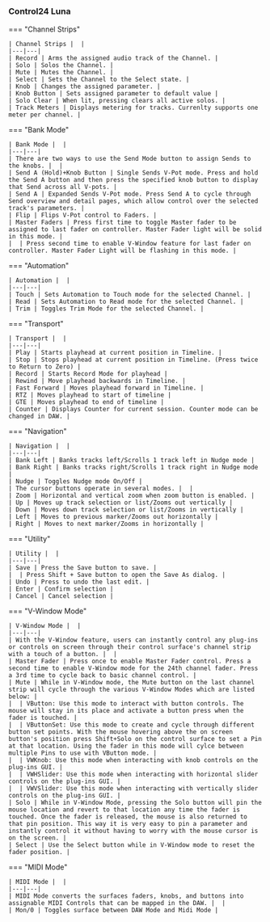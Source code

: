 #

### Control24 Luna

=== "Channel Strips"

    | Channel Strips |  |
    |---|---|
    | Record | Arms the assigned audio track of the Channel. |
    | Solo | Solos the Channel. |
    | Mute | Mutes the Channel. |
    | Select | Sets the Channel to the Select state. |
    | Knob | Changes the assigned parameter. |
    | Knob Button | Sets assigned parameter to default value |
    | Solo Clear | When lit, pressing clears all active solos. |
    | Track Meters | Displays metering for tracks. Currenlty supports one meter per channel. |

=== "Bank Mode"

    | Bank Mode |  |
    |---|---|
    | There are two ways to use the Send Mode button to assign Sends to the knobs. |  |
    | Send A (Hold)+Knob Button | Single Sends V-Pot mode. Press and hold the Send A button and then press the specified knob button to display that Send across all V-pots. |
    | Send A | Expanded Sends V-Pot mode. Press Send A to cycle through Send overview and detail pages, which allow control over the selected track's parameters. |
    | Flip | Flips V-Pot control to Faders. |
    | Master Faders | Press first time to toggle Master fader to be assigned to last fader on controller. Master Fader light will be solid in this mode. |
    |  | Press second time to enable V-Window feature for last fader on controller. Master Fader Light will be flashing in this mode. |

=== "Automation"

    | Automation |  |
    |---|---|
    | Touch | Sets Automation to Touch mode for the selected Channel. |
    | Read | Sets Automation to Read mode for the selected Channel. |
    | Trim | Toggles Trim Mode for the selected Channel. |

=== "Transport"

    | Transport |  |
    |---|---|
    | Play | Starts playhead at current position in Timeline. |
    | Stop | Stops playhead at current position in Timeline. (Press twice to Return to Zero) |
    | Record | Starts Record Mode for playhead |
    | Rewind | Move playhead backwards in Timeline. |
    | Fast Forward | Moves playhead forward in Timeline. |
    | RTZ | Moves playhead to start of timeline |
    | GTE | Moves playhead to end of timeline |
    | Counter | Displays Counter for current session. Counter mode can be changed in DAW. |

=== "Navigation"

    | Navigation |  |
    |---|---|
    | Bank Left | Banks tracks left/Scrolls 1 track left in Nudge mode |
    | Bank Right | Banks tracks right/Scrolls 1 track right in Nudge mode |
    | Nudge | Toggles Nudge mode On/Off |
    | The cursor buttons operate in several modes. |  |
    | Zoom | Horizontal and vertical zoom when zoom button is enabled. |
    | Up | Moves up track selection or list/Zooms out vertically |
    | Down | Moves down track selection or list/Zooms in vertically |
    | Left | Moves to previous marker/Zooms out horizontally |
    | Right | Moves to next marker/Zooms in horizontally |

=== "Utility"

    | Utility |  |
    |---|---|
    | Save | Press the Save button to save. |
    |  | Press Shift + Save button to open the Save As dialog. |
    | Undo | Press to undo the last edit. |
    | Enter | Confirm selection |
    | Cancel | Cancel selection |

=== "V-Window Mode"

    | V-Window Mode |  |
    |---|---|
    | With the V-Window feature, users can instantly control any plug-ins or controls on screen through their control surface's channel strip with a touch of a button. |  |
    | Master Fader | Press once to enable Master Fader control. Press a second time to enable V-Window mode for the 24th channel fader. Press a 3rd time to cycle back to basic channel control. |
    | Mute | While in V-Window mode, the Mute button on the last channel strip will cycle through the various V-Window Modes which are listed below: |
    |  | VButton: Use this mode to interact with button controls. The mouse will stay in its place and activate a button press when the fader is touched. |
    |  | VButtonSet: Use this mode to create and cycle through different button set points. With the mouse hovering above the on screen button's position press Shift+Solo on the control surface to set a Pin at that location. Using the fader in this mode will cylce between multiple Pins to use with VButton mode. |
    |  | VWKnob: Use this mode when interacting with knob controls on the plug-ins GUI. |
    |  | VWHSlider: Use this mode when interacting with horizontal slider controls on the plug-ins GUI. |
    |  | VWVSlider: Use this mode when interacting with vertically slider controls on the plug-ins GUI. |
    | Solo | While in V-Window Mode, pressing the Solo button will pin the mouse location and revert to that location any time the fader is touched. Once the fader is released, the mouse is also returned to that pin position. This way it is very easy to pin a parameter and instantly control it without having to worry with the mouse cursor is on the screen. |
    | Select | Use the Select button while in V-Window mode to reset the fader position. |

=== "MIDI Mode"

    | MIDI Mode |  |
    |---|---|
    | MIDI Mode converts the surfaces faders, knobs, and buttons into assignable MIDI Controls that can be mapped in the DAW. |  |
    | Mon/0 | Toggles surface between DAW Mode and Midi Mode |
